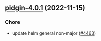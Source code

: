 

## [pidgin-4.0.1](https://github.com/truecharts/charts/compare/pidgin-4.0.0...pidgin-4.0.1) (2022-11-15)

### Chore

- update helm general non-major ([#4463](https://github.com/truecharts/charts/issues/4463))
  
  